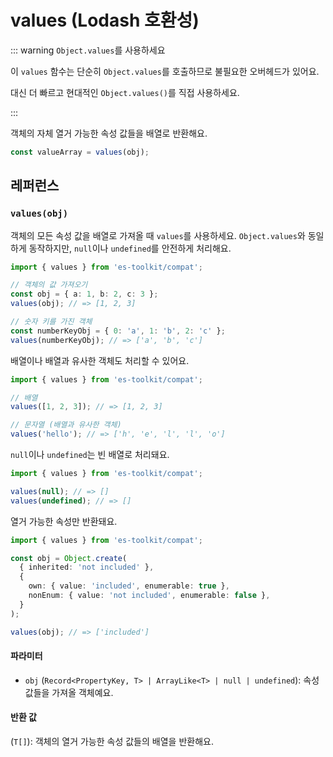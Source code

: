 # values (Lodash 호환성)

::: warning `Object.values`를 사용하세요

이 `values` 함수는 단순히 `Object.values`를 호출하므로 불필요한 오버헤드가 있어요.

대신 더 빠르고 현대적인 `Object.values()`를 직접 사용하세요.

:::

객체의 자체 열거 가능한 속성 값들을 배열로 반환해요.

```typescript
const valueArray = values(obj);
```

## 레퍼런스

### `values(obj)`

객체의 모든 속성 값을 배열로 가져올 때 `values`를 사용하세요. `Object.values`와 동일하게 동작하지만, `null`이나 `undefined`를 안전하게 처리해요.

```typescript
import { values } from 'es-toolkit/compat';

// 객체의 값 가져오기
const obj = { a: 1, b: 2, c: 3 };
values(obj); // => [1, 2, 3]

// 숫자 키를 가진 객체
const numberKeyObj = { 0: 'a', 1: 'b', 2: 'c' };
values(numberKeyObj); // => ['a', 'b', 'c']
```

배열이나 배열과 유사한 객체도 처리할 수 있어요.

```typescript
import { values } from 'es-toolkit/compat';

// 배열
values([1, 2, 3]); // => [1, 2, 3]

// 문자열 (배열과 유사한 객체)
values('hello'); // => ['h', 'e', 'l', 'l', 'o']
```

`null`이나 `undefined`는 빈 배열로 처리돼요.

```typescript
import { values } from 'es-toolkit/compat';

values(null); // => []
values(undefined); // => []
```

열거 가능한 속성만 반환돼요.

```typescript
import { values } from 'es-toolkit/compat';

const obj = Object.create(
  { inherited: 'not included' },
  {
    own: { value: 'included', enumerable: true },
    nonEnum: { value: 'not included', enumerable: false },
  }
);

values(obj); // => ['included']
```

#### 파라미터

- `obj` (`Record<PropertyKey, T> | ArrayLike<T> | null | undefined`): 속성 값들을 가져올 객체예요.

#### 반환 값

(`T[]`): 객체의 열거 가능한 속성 값들의 배열을 반환해요.

